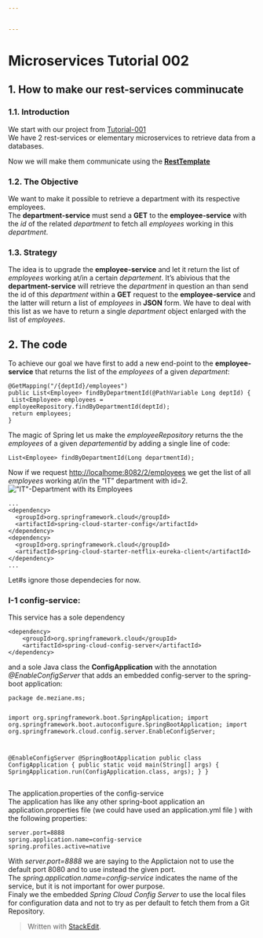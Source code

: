 ```yaml
---


---
```


<h1 id="microservices-tutorial-002">Microservices Tutorial 002</h1>
<h2 id="how-to-make-our-rest-services-comminucate">1. How to make our rest-services comminucate</h2>
<h3 id="introduction">1.1. Introduction</h3>
<p>We start with our project from <a href="https://github.com/Meziano/tutorial-001">Tutorial-001</a><br>
We have 2 rest-services or elementary microservices to retrieve data from a databases.</p>
<p>Now we will make them communicate using the <a href="https://docs.spring.io/spring-framework/docs/current/javadoc-api/org/springframework/web/client/RestTemplate.html"><strong>RestTemplate</strong></a></p>
<h3 id="the-objective">1.2. The Objective</h3>
<p>We want to make it possible to retrieve a department with its respective employees.<br>
The <strong>department-service</strong> must send a <strong>GET</strong> to the <strong>employee-service</strong> with the <em>id</em> of the related <em>department</em> to fetch all <em>employees</em> working in this <em>department</em>.</p>
<h3 id="strategy">1.3. Strategy</h3>
<p>The idea is to upgrade the <strong>employee-service</strong> and let it return the list of <em>employees</em> working at/in a certain <em>departement</em>. It’s abivious that the <strong>department-service</strong> will retrieve the <em>department</em> in question an than send the id of this <em>department</em> within a <strong>GET</strong> request to the <strong>employee-service</strong> and the latter  will return a list of <em>employees</em> in <strong>JSON</strong> form. We have to deal with this list as we have to return a single <em>department</em> object enlarged with the list of <em>employees</em>.</p>
<h2 id="the-code">2. The code</h2>
<p>To achieve our goal we have first to add a new end-point to the <strong>employee-service</strong> that returns the list of the <em>employees</em> of a given <em>department</em>:</p>
<pre><code>@GetMapping("/{deptId}/employees")
public List&lt;Employee&gt; findByDepartmentId(@PathVariable Long deptId) {
 List&lt;Employee&gt; employees = employeeRepository.findByDepartmentId(deptId); 
 return employees;
}
</code></pre>
<p>The magic of Spring let us make the <em>employeeRepository</em> returns the the <em>employees</em> of a given <em>departementid</em> by adding a single line of code:</p>
<pre><code>List&lt;Employee&gt; findByDepartmentId(Long departmentId);
</code></pre>
<p>Now if we request <a href="http://localhome:8082/2/employees">http://localhome:8082/2/employees</a> we get the list of all <em>employees</em> working at/in the “IT” department with id=2.<br>
<img src="/images/findEmployeesByDartmentId.png?raw=true" alt="&quot;IT&quot;-Department with its Employees"></p>
<pre><code>...
&lt;dependency&gt;
  &lt;groupId&gt;org.springframework.cloud&lt;/groupId&gt;
  &lt;artifactId&gt;spring-cloud-starter-config&lt;/artifactId&gt;
&lt;/dependency&gt;
&lt;dependency&gt;
  &lt;groupId&gt;org.springframework.cloud&lt;/groupId&gt;
  &lt;artifactId&gt;spring-cloud-starter-netflix-eureka-client&lt;/artifactId&gt;
&lt;/dependency&gt;
...
</code></pre>
<p>Let#s ignore those dependecies for now.</p>
<h3 id="i-1-config-service">I-1 config-service:</h3>
<p>This service has a sole dependency</p>
<pre><code>&lt;dependency&gt;
	&lt;groupId&gt;org.springframework.cloud&lt;/groupId&gt;
	&lt;artifactId&gt;spring-cloud-config-server&lt;/artifactId&gt;
&lt;/dependency&gt;
</code></pre>
<p>and a sole Java class the <strong>ConfigApplication</strong> with the annotation <em>@EnableConfigServer</em> that adds an embedded config-server to the spring-boot application:</p>
<pre><code>package de.meziane.ms;

import org.springframework.boot.SpringApplication;
import org.springframework.boot.autoconfigure.SpringBootApplication;
import org.springframework.cloud.config.server.EnableConfigServer;

@EnableConfigServer
@SpringBootApplication
public class ConfigApplication {
   public static void main(String[] args) {
      SpringApplication.run(ConfigApplication.class, args);
   }
}
</code></pre>
<p>The application.properties of the config-service<br>
The application has like any other spring-boot application an application.properties file (we could have used an application.yml file ) with the following properties:</p>
<pre><code>server.port=8888
spring.application.name=config-service
spring.profiles.active=native
</code></pre>
<p>With <em>server.port=8888</em> we are saying to the Applictaion not to use the default port 8080 and to use instead the given port.<br>
The <em>spring.application.name=config-service</em> indicates the name of the service, but it is not important for ower purpose.<br>
Finaly we the embedded <em>Spring Cloud Config Server</em> to use the local files for configuration data and not to try as per default to fetch them from a Git Repository.</p>
<blockquote>
<p>Written with <a href="https://stackedit.io/">StackEdit</a>.</p>
</blockquote>

